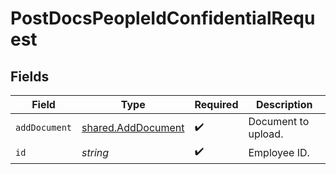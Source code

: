# PostDocsPeopleIdConfidentialRequest


## Fields

| Field                                                           | Type                                                            | Required                                                        | Description                                                     |
| --------------------------------------------------------------- | --------------------------------------------------------------- | --------------------------------------------------------------- | --------------------------------------------------------------- |
| `addDocument`                                                   | [shared.AddDocument](../../../sdk/models/shared/adddocument.md) | :heavy_check_mark:                                              | Document to upload.                                             |
| `id`                                                            | *string*                                                        | :heavy_check_mark:                                              | Employee ID.                                                    |